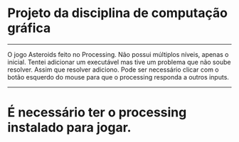 # Projeto da disciplina de computação gráfica
---
O jogo Asteroids feito no Processing. Não possui múltiplos níveis, apenas o inicial. 
Tentei adicionar um executável mas tive um problema que não soube resolver. Assim que resolver adiciono. 
Pode ser necessário clicar com o botão esquerdo do mouse para que o processing responda a outros inputs.

---
# É necessário ter o processing instalado para jogar.
